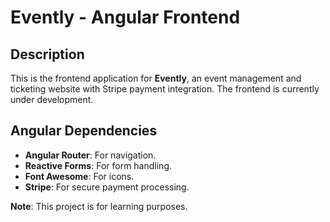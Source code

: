 # Evently - Angular Frontend

## Description
This is the frontend application for **Evently**, an event management and ticketing website with Stripe payment integration. The frontend is currently under development.

## Angular Dependencies
- **Angular Router**: For navigation.
- **Reactive Forms**: For form handling.
- **Font Awesome**: For icons.
- **Stripe**: For secure payment processing.

**Note**: This project is for learning purposes.
